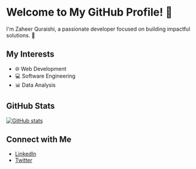 # Welcome to My GitHub Profile! 👋

I'm Zaheer Quraishi, a passionate developer focused on building impactful solutions. 🚀

## My Interests
- 🌐 Web Development
- 💻 Software Engineering
- 📊 Data Analysis

## GitHub Stats
[![GitHub stats](https://github-readme-stats.vercel.app/api?username=ZaheerQuraishi)](https://github.com/anuraghazra/github-readme-stats)

## Connect with Me
- [LinkedIn](https://www.linkedin.com/in/your-profile/)
- [Twitter](https://twitter.com/your-profile)
